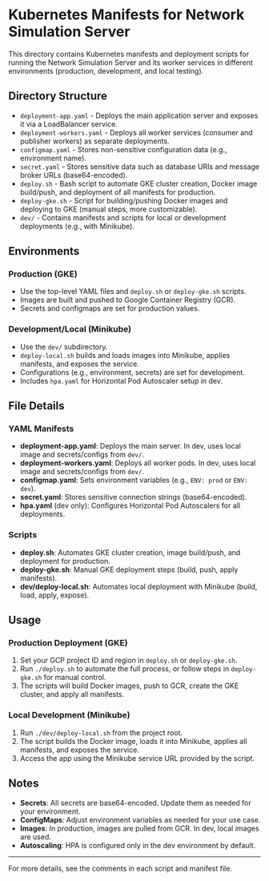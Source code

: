 # Kubernetes Manifests for Network Simulation Server

This directory contains Kubernetes manifests and deployment scripts for running the Network Simulation Server and its worker services in different environments (production, development, and local testing).

## Directory Structure

- `deployment-app.yaml` - Deploys the main application server and exposes it via a LoadBalancer service.
- `deployment-workers.yaml` - Deploys all worker services (consumer and publisher workers) as separate deployments.
- `configmap.yaml` - Stores non-sensitive configuration data (e.g., environment name).
- `secret.yaml` - Stores sensitive data such as database URIs and message broker URLs (base64-encoded).
- `deploy.sh` - Bash script to automate GKE cluster creation, Docker image build/push, and deployment of all manifests for production.
- `deploy-gke.sh` - Script for building/pushing Docker images and deploying to GKE (manual steps, more customizable).
- `dev/` - Contains manifests and scripts for local or development deployments (e.g., with Minikube).

## Environments

### Production (GKE)
- Use the top-level YAML files and `deploy.sh` or `deploy-gke.sh` scripts.
- Images are built and pushed to Google Container Registry (GCR).
- Secrets and configmaps are set for production values.

### Development/Local (Minikube)
- Use the `dev/` subdirectory.
- `deploy-local.sh` builds and loads images into Minikube, applies manifests, and exposes the service.
- Configurations (e.g., environment, secrets) are set for development.
- Includes `hpa.yaml` for Horizontal Pod Autoscaler setup in dev.

## File Details

### YAML Manifests
- **deployment-app.yaml**: Deploys the main server. In dev, uses local image and secrets/configs from `dev/`.
- **deployment-workers.yaml**: Deploys all worker pods. In dev, uses local image and secrets/configs from `dev/`.
- **configmap.yaml**: Sets environment variables (e.g., `ENV: prod` or `ENV: dev`).
- **secret.yaml**: Stores sensitive connection strings (base64-encoded).
- **hpa.yaml** (dev only): Configures Horizontal Pod Autoscalers for all deployments.

### Scripts
- **deploy.sh**: Automates GKE cluster creation, image build/push, and deployment for production.
- **deploy-gke.sh**: Manual GKE deployment steps (build, push, apply manifests).
- **dev/deploy-local.sh**: Automates local deployment with Minikube (build, load, apply, expose).

## Usage

### Production Deployment (GKE)
1. Set your GCP project ID and region in `deploy.sh` or `deploy-gke.sh`.
2. Run `./deploy.sh` to automate the full process, or follow steps in `deploy-gke.sh` for manual control.
3. The scripts will build Docker images, push to GCR, create the GKE cluster, and apply all manifests.

### Local Development (Minikube)
1. Run `./dev/deploy-local.sh` from the project root.
2. The script builds the Docker image, loads it into Minikube, applies all manifests, and exposes the service.
3. Access the app using the Minikube service URL provided by the script.

## Notes
- **Secrets**: All secrets are base64-encoded. Update them as needed for your environment.
- **ConfigMaps**: Adjust environment variables as needed for your use case.
- **Images**: In production, images are pulled from GCR. In dev, local images are used.
- **Autoscaling**: HPA is configured only in the dev environment by default.

---

For more details, see the comments in each script and manifest file. 